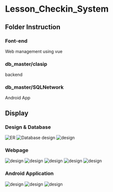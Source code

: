 # Lesson_Checkin_System
## Folder Instruction
### Font-end
Web management using vue
### db_master/clasip
backend
### db_master/SQLNetwork
Android App
## Display
### Design & Database

![ER](https://github.com/Sherlock-7FF15/Lesson_Checkin_System/blob/main/pic/ER.png)
![Database design](https://github.com/Sherlock-7FF15/Lesson_Checkin_System/blob/main/pic/pic3.png)
![design](https://github.com/Sherlock-7FF15/Lesson_Checkin_System/blob/main/pic/func.png)

### Webpage

![design](https://github.com/Sherlock-7FF15/Lesson_Checkin_System/blob/main/pic/pic2.png)
![design](https://github.com/Sherlock-7FF15/Lesson_Checkin_System/blob/main/pic/pic4.png)
![design](https://github.com/Sherlock-7FF15/Lesson_Checkin_System/blob/main/pic/pic5.png)
![design](https://github.com/Sherlock-7FF15/Lesson_Checkin_System/blob/main/pic/pic9.png)
![design](https://github.com/Sherlock-7FF15/Lesson_Checkin_System/blob/main/pic/pic10.png)

### Android Application

![design](https://github.com/Sherlock-7FF15/Lesson_Checkin_System/blob/main/pic/pic6.png)
![design](https://github.com/Sherlock-7FF15/Lesson_Checkin_System/blob/main/pic/pic7.png)
![design](https://github.com/Sherlock-7FF15/Lesson_Checkin_System/blob/main/pic/pic8.png)
